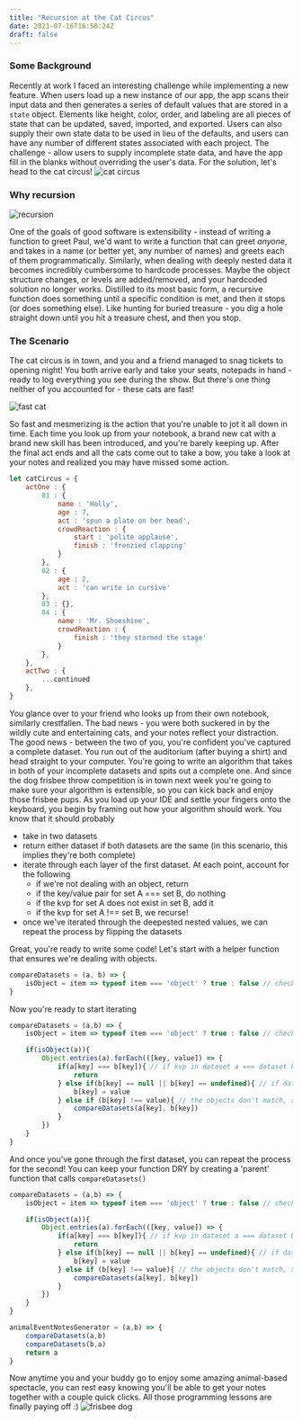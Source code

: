 ```yaml
---
title: "Recursion at the Cat Circus"
date: 2021-07-16T16:50:24Z
draft: false
---
```

### Some Background

Recently at work I faced an interesting challenge while implementing a new feature. When users load up a new instance of our app, the app scans
their input data and then generates a series of default values that are stored in a `state` object. Elements like height, color, order, and labeling
are all pieces of state that can be updated, saved, imported, and exported. Users can also supply their own state data to be used in lieu of the defaults, 
and users can have any number of different states associated with each project. The challenge - allow users to supply incomplete state data, and have the app 
fill in the blanks without overriding the user's data. For the solution, let's head to the cat circus!
![cat circus](https://assets.dnainfo.com/photo/2016/9/1473349372-272315/extralarge.jpg) 

### Why recursion
![recursion](https://theburningmonk.com/wp-content/uploads/2017/08/recursion-01.png)

One of the goals of good software is extensibility - instead of writing a function to greet Paul, we'd want to write a function that can greet _anyone_, and takes in 
a name (or better yet, any number of names) and greets each of them programmatically. Similarly, when dealing with deeply nested data it becomes incredibly cumbersome 
to hardcode processes. Maybe the object structure changes, or levels are added/removed, and your hardcoded solution no longer works. Distilled to its most basic form, 
a recursive function does something until a specific condition is met, and then it stops (or does something else). Like hunting for buried treasure - you dig a hole straight 
down until you hit a treasure chest, and then you stop.  
### The Scenario

The cat circus is in town, and you and a friend managed to snag tickets to opening night! You both arrive early and take your seats, notepads in hand - ready to 
log everything you see during the show. But there's one thing neither of you accounted for - these cats are fast!

![fast cat](https://33.media.tumblr.com/2af266dbaf88f82a533e727b7d3ca783/tumblr_nvwvmmEucR1uuyy36o1_500.gif)

So fast and mesmerizing is the action that you're unable to jot it all down in time. Each time you look up from your notebook, a brand new cat with a brand new skill 
has been introduced, and you're barely keeping up. After the final act ends and all the cats come out to take a bow, you take a look at your notes and realized you may
have missed some action. 

```js
let catCircus = {
    actOne : {
        01 : {
            name : 'Holly', 
            age : 7,
            act : 'spun a plate on her head',
            crowdReaction : {
                start : 'polite applause', 
                finish : 'frenzied clapping'
            }
        },
        02 : {
            age : 2, 
            act : 'can write in cursive'
        },
        03 : {},
        04 : {
            name : 'Mr. Shoeshine',
            crowdReaction : {
                finish : 'they stormed the stage'
            }
        },
    },
    actTwo : {
        ...continued
    },
}
```
You glance over to your friend who looks up from their own notebook, similarly crestfallen. The bad news - you were both suckered in by the wildly cute and entertaining cats, 
and your notes reflect your distraction. The good news - between the two of you, you're confident you've captured a complete dataset. You run out of the auditorium (after buying a shirt)
and head straight to your computer. You're going to write an algorithm that takes in both of your incomplete datasets and spits out a complete one. And since the dog frisbee throw competition 
is in town next week you're going to make sure your algorithm is extensible, so you can kick back and enjoy those frisbee pups. As you load up your IDE and settle your fingers onto the keyboard, 
you begin by framing out how your algorithm should work. You know that it should probably 

- take in two datasets
- return either dataset if both datasets are the same (in this scenario, this implies they're both complete)
- iterate through each layer of the first dataset. At each point, account for the following
    - if we're not dealing with an object, return 
    - if the key/value pair for set A === set B, do nothing
    - if the kvp for set A does not exist in set B, add it
    - if the kvp for set A !== set B, we recurse! 
- once we've iterated through the deepested nested values, we can repeat the process by flipping the datasets 

Great, you're ready to write some code! Let's start with a helper function that ensures we're dealing with objects. 

```js
compareDatasets = (a, b) => {
    isObject = item => typeof item === 'object' ? true : false // check and end recursion if not provided an object 
}
```
 
Now you're ready to start iterating

```js
compareDatasets = (a,b) => {
    isObject = item => typeof item === 'object' ? true : false // check and end recursion if not provided an object 

    if(isObject(a)){
        Object.entries(a).forEach(([key, value]) => {
            if(a[key] === b[key]){ // if kvp in dataset a === dataset b, do nothing 
                return 
            } else if(b[key] == null || b[key] == undefined){ // if dataset b is missing an element found in dataset a, add it 
                b[key] = value                     
            } else if (b[key] !== value){ // the objects don't match, so we recurse down a level
                compareDatasets(a[key], b[key])       
            } 
        })
    }
}
```
And once you've gone through the first dataset, you can repeat the process for the second! You can keep your function DRY by creating a 'parent' function that calls `compareDatasets()` 

```js
compareDatasets = (a,b) => {
    isObject = item => typeof item === 'object' ? true : false // check and end recursion if not provided an object 

    if(isObject(a)){
        Object.entries(a).forEach(([key, value]) => {
            if(a[key] === b[key]){ // if kvp in dataset a === dataset b, do nothing 
                return 
            } else if(b[key] == null || b[key] == undefined){ // if dataset b is missing an element found in dataset a, add it 
                b[key] = value                     
            } else if (b[key] !== value){ // the objects don't match, so we recurse down a level
                compareDatasets(a[key], b[key])       
            } 
        })
    }
}

animalEventNotesGenerator = (a,b) => {
    compareDatasets(a,b)
    compareDatasets(b,a)
    return a
}
```
Now anytime you and your buddy go to enjoy some amazing animal-based spectacle, you can rest easy knowing you'll be able to get your notes together with a couple quick clicks. All those programming
lessons are finally paying off :)
![frisbee dog](https://www.irishnews.com/picturesarchive/irishnews/irishnews/2019/02/25/205100809-bace59b9-d607-4e6d-9bbe-e87630f4d03a.jpg)
